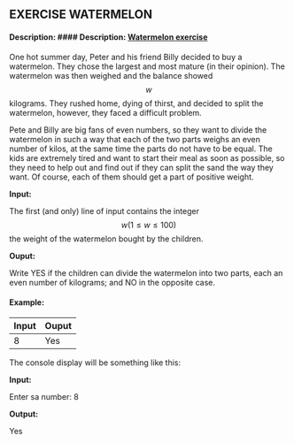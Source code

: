 ## EXERCISE WATERMELON

#### Description: #### Description:  [Watermelon exercise](https://omegaup.com/arena/problem/Watermel/#problems "Watermelon exercise")

One hot summer day, Peter and his friend Billy decided to buy a watermelon. They chose the largest and most mature (in their opinion). The watermelon was then weighed and the balance showed $$w$$ kilograms. They rushed home, dying of thirst, and decided to split the watermelon, however, they faced a difficult problem.

Pete and Billy are big fans of even numbers, so they want to divide the watermelon in such a way that each of the two parts weighs an even number of kilos, at the same time the parts do not have to be equal. The kids are extremely tired and want to start their meal as soon as possible, so they need to help out and find out if they can split the sand the way they want. Of course, each of them should get a part of positive weight.

 **Input:**

The first (and only) line of input contains the integer $$w(1 \leq w \leq 100)$$ the weight of the watermelon bought by the children.

 **Ouput:**

Write YES if the children can divide the watermelon into two parts, each an even number of kilograms; and NO in the opposite case.

#### Example:

| Input  | Ouput |   
|--------|--------| 
| 8         | Yes      |

The console display will be something like this:

**Input:**

Enter sa number:  8 

**Output:**

Yes
